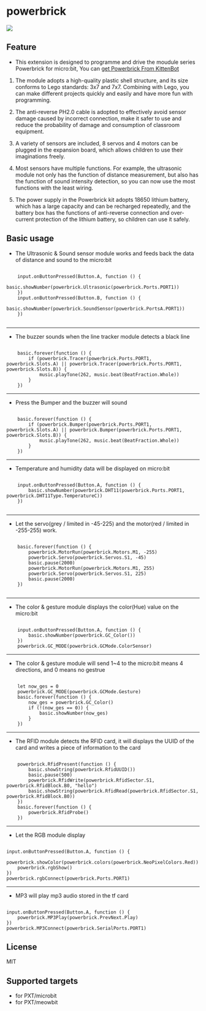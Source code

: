 # powerbrick

![](Powerbrick.png)


## Feature

* This extension is designed to programme and drive the moudule series Powerbrick for micro:bit, You can [get Powerbrick From KittenBot](https://www.kittenbot.cc/collections/frontpage/products/powerbrick-10-in-1-robotics-kit-for-microbit)

1. The module adopts a high-quality plastic shell structure, and its size conforms to Lego standards: 3x7 and 7x7. Combining with Lego, you can make different projects quickly and easily and have more fun with programming.

2. The anti-reverse PH2.0 cable is adopted to effectively avoid sensor damage caused by incorrect connection, make it safer to use and reduce the probability of damage and consumption of classroom equipment.

3. A variety of sensors are included, 8 servos and 4 motors can be plugged in the expansion board, which allows children to use their imaginations freely.

4. Most sensors have multiple functions. For example, the ultrasonic module not only has the function of distance measurement, but also has the function of sound intensity detection, so you can now use the most functions with the least wiring.

5. The power supply in the Powerbrick kit adopts 18650 lithium battery, which has a large capacity and can be recharged repeatedly, and the battery box has the functions of anti-reverse connection and over-current protection of the lithium battery, so children can use it safely.


## Basic usage
* The Ultrasonic & Sound sensor module works and feeds back the data of distance and sound to the micro:bit

```blocks

    input.onButtonPressed(Button.A, function () {
        basic.showNumber(powerbrick.Ultrasonic(powerbrick.Ports.PORT1))
    })
    input.onButtonPressed(Button.B, function () {
        basic.showNumber(powerbrick.SoundSensor(powerbrick.PortsA.PORT1))
    })


```

---

* The buzzer sounds when the line tracker module detects a black line

```blocks

    basic.forever(function () {
        if (powerbrick.Tracer(powerbrick.Ports.PORT1, powerbrick.Slots.A) || powerbrick.Tracer(powerbrick.Ports.PORT1, powerbrick.Slots.B)) {
            music.playTone(262, music.beat(BeatFraction.Whole))
        }
    })

```

---

* Press the Bumper and the buzzer will sound

```blocks

    basic.forever(function () {
        if (powerbrick.Bumper(powerbrick.Ports.PORT1, powerbrick.Slots.A) || powerbrick.Bumper(powerbrick.Ports.PORT1, powerbrick.Slots.B)) {
            music.playTone(262, music.beat(BeatFraction.Whole))
        }
    })

```

---

* Temperature and humidity data will be displayed on micro:bit

```blocks

    input.onButtonPressed(Button.A, function () {
        basic.showNumber(powerbrick.DHT11(powerbrick.Ports.PORT1, powerbrick.DHT11Type.TemperatureC))
    })
    
```

---

* Let the servo(grey / limited in -45-225) and the motor(red / limited in -255-255) work.

```blocks

    basic.forever(function () {
        powerbrick.MotorRun(powerbrick.Motors.M1, -255)
        powerbrick.Servo(powerbrick.Servos.S1, -45)
        basic.pause(2000)
        powerbrick.MotorRun(powerbrick.Motors.M1, 255)
        powerbrick.Servo(powerbrick.Servos.S1, 225)
        basic.pause(2000)
    })
    
```

---

* The color & gesture module displays the color(Hue) value on the micro:bit

```blocks

    input.onButtonPressed(Button.A, function () {
        basic.showNumber(powerbrick.GC_Color())
    })
    powerbrick.GC_MODE(powerbrick.GCMode.ColorSensor)

```

---

* The color & gesture module will send 1~4 to the micro:bit means 4 directions, and 0 means no gestrue

```blocks

    let now_ges = 0
    powerbrick.GC_MODE(powerbrick.GCMode.Gesture)
    basic.forever(function () {
        now_ges = powerbrick.GC_Color()
        if (!(now_ges == 0)) {
            basic.showNumber(now_ges)
        }
    })

```

---

* The RFID module detects the RFID card, it will displays the UUID of the card and writes a piece of information to the card

```blocks

    powerbrick.RfidPresent(function () {
        basic.showString(powerbrick.RfidUUID())
        basic.pause(500)
        powerbrick.RfidWrite(powerbrick.RfidSector.S1, powerbrick.RfidBlock.B0, "hello")
        basic.showString(powerbrick.RfidRead(powerbrick.RfidSector.S1, powerbrick.RfidBlock.B0))
    })
    basic.forever(function () {
        powerbrick.RfidProbe()
    })

```

---

* Let the RGB module display

```blocks

input.onButtonPressed(Button.A, function () {
    powerbrick.showColor(powerbrick.colors(powerbrick.NeoPixelColors.Red))
    powerbrick.rgbShow()
})
powerbrick.rgbConnect(powerbrick.Ports.PORT1)

```

---

* MP3 will play mp3 audio stored in the tf card

```blocks

input.onButtonPressed(Button.A, function () {
    powerbrick.MP3Play(powerbrick.PrevNext.Play)
})
powerbrick.MP3Connect(powerbrick.SerialPorts.PORT1)

```


## License

MIT

## Supported targets

* for PXT/microbit
* for PXT/meowbit